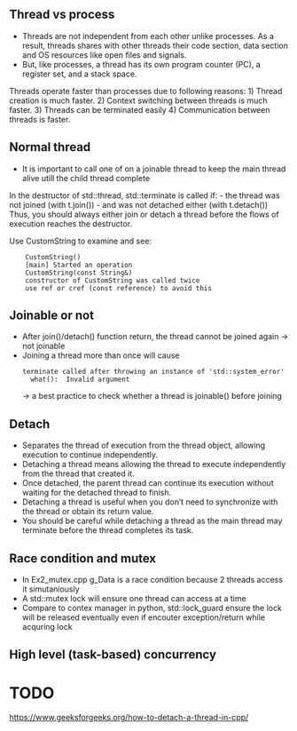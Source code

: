 ## Thread vs process
- Threads are not independent from each other unlike processes. As a result, threads shares with other threads their code section, data section and OS resources like open files and signals. 
- But, like processes, a thread has its own program counter (PC), a register set, and a stack space. 

Threads operate faster than processes due to following reasons: 
    1) Thread creation is much faster. 
    2) Context switching between threads is much faster. 
    3) Threads can be terminated easily 
    4) Communication between threads is faster.


## Normal thread
- It is important to call one of <join or detach> on a joinable thread to keep the main thread alive utill the child thread complete

In the destructor of std::thread, std::terminate is called if:
    - the thread was not joined (with t.join())
    - and was not detached either (with t.detach())
Thus, you should always either join or detach a thread before the flows of execution reaches the destructor.

Use CustomString to examine and see:
```
    CustomString()
    [main] Started an operation
    CustomString(const String&)
    constructor of CustomString was called twice 
    use ref or cref (const reference) to avoid this
```

## Joinable or not
- After join()/detach() function return, the thread cannot be joined again -> not joinable
- Joining a thread more than once will cause 
    ```
    terminate called after throwing an instance of 'std::system_error'
      what():  Invalid argument
    ```
    -> a best practice to check whether a thread is joinable() before joining 

## Detach
- Separates the thread of execution from the thread object, allowing execution to continue independently.
- Detaching a thread means allowing the thread to execute independently from the thread that created it. 
- Once detached, the parent thread can continue its execution without waiting for the detached thread to finish. 
- Detaching a thread is useful when you don’t need to synchronize with the thread or obtain its return value.
- You should be careful while detaching a thread as the main thread may terminate before the thread completes its task.

## Race condition and mutex
- In Ex2_mutex.cpp g_Data is a race condition because 2 threads access it simutaniously 
- A std::mutex lock will ensure one thread can access at a time
- Compare to contex manager in python, std::lock_guard ensure the lock will be released eventually even if encouter exception/return while acquring lock

## High level (task-based) concurrency


# TODO
https://www.geeksforgeeks.org/how-to-detach-a-thread-in-cpp/